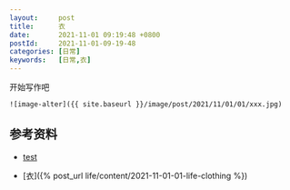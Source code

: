 ```yaml
---
layout:     post
title:      衣
date:       2021-11-01 09:19:48 +0800
postId:     2021-11-01-09-19-48
categories: [日常]
keywords:   [日常,衣]
---
```


开始写作吧
```
![image-alter]({{ site.baseurl }}/image/post/2021/11/01/01/xxx.jpg)
```

## 参考资料

* [test](test.html)

* [衣]({% post_url life/content/2021-11-01-01-life-clothing %})
